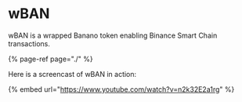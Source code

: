 # wBAN

wBAN is a wrapped Banano token enabling Binance Smart Chain transactions.

{% page-ref page="./" %}

Here is a screencast of wBAN in action:

{% embed url="https://www.youtube.com/watch?v=n2k32E2a1rg" %}





 

